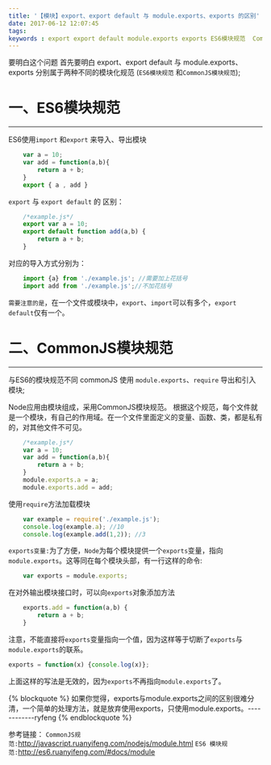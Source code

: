 ```yaml
---
title: '【模块】export、export default 与 module.exports、exports 的区别'
date: 2017-06-12 12:07:45
tags:
keywords : export export default module.exports exports ES6模块规范  Commonjs 模块规范
---
```

要明白这个问题  首先要明白 export、export default 与 module.exports、exports 分别属于两种不同的模块化规范 (`ES6模块规范` 和`CommonJS模块规范`);
 # 一、ES6模块规范
-------------
 ES6使用`import` 和`export` 来导入、导出模块
```js
    var a = 10;
    var add = function(a,b){
        return a + b;
    }
    export { a , add }
```
<!--more-->
`export` 与 `export default` 的 区别：
```js
    /*example.js*/
    export var a = 10;
    export default function add(a,b) {
        return a + b;
    }
```
对应的导入方式分别为：
``` js
    import {a} from './example.js'; //需要加上花括号
    import add from './example.js';//不加花括号
```
`需要注意的是`，在一个文件或模块中，`export`、`import`可以有多个，`export default`仅有一个。
 # 二、CommonJS模块规范
-------------
与ES6的模块规范不同 commonJS 使用 `module.exports`、`require` 导出和引入模块;

Node应用由模块组成，采用CommonJS模块规范。
根据这个规范，每个文件就是一个模块，有自己的作用域。在一个文件里面定义的变量、函数、类，都是私有的，对其他文件不可见。
```js
    /*example.js*/
    var a = 10;
    var add = function(a,b){
        return a + b;
    }
    module.exports.a = a;
    module.exports.add = add;
```
使用`require`方法加载模块
```js
    var example = require('./example.js');
    console.log(example.a); //10
    console.log(example.add(1,2)); //3
```
`exports变量:`为了方便，`Node`为每个模块提供一个`exports`变量，指向`module.exports`。这等同在每个模块头部，有一行这样的命令:
```js
    var exports = module.exports;
```
在对外输出模块接口时，可以向`exports`对象添加方法
```js
    exports.add = function(a,b) {
        return a + b;
    }
```
注意，不能直接将`exports`变量指向一个值，因为这样等于切断了`exports`与`module.exports`的联系。
```js
exports = function(x) {console.log(x)};
```
上面这样的写法是无效的，因为`exports`不再指向`module.exports`了。

{% blockquote %}
    如果你觉得，exports与module.exports之间的区别很难分清，一个简单的处理方法，就是放弃使用exports，只使用module.exports。------------ryfeng
{% endblockquote %}
        
参考链接：
`CommonJS规范:`http://javascript.ruanyifeng.com/nodejs/module.html
`ES6 模块规范:`http://es6.ruanyifeng.com/#docs/module
